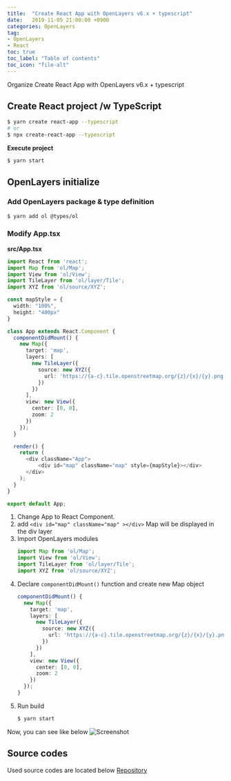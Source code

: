 ```yaml
---
title:  "Create React App with OpenLayers v6.x + typescript"
date:   2019-11-05 21:00:00 +0900
categories: OpenLayers
tag:
- OpenLayers
- React
toc: true
toc_label: "Table of contents"
toc_icon: "file-alt"
---
```

Organize Create React App with OpenLayers v6.x + typescript

## Create React project /w TypeScript ##

```bash
$ yarn create react-app --typescript
# or
$ npx create-react-app --typescript
```

**Execute project**

```bash
$ yarn start
```

## OpenLayers initialize ##

### Add OpenLayers package & type definition ###

```bash
$ yarn add ol @types/ol
```

### Modify App.tsx ###

**src/App.tsx**

```typescript
import React from 'react';
import Map from 'ol/Map';
import View from 'ol/View';
import TileLayer from 'ol/layer/Tile';
import XYZ from 'ol/source/XYZ';

const mapStyle = {
  width: "100%",
  height: "400px"
}

class App extends React.Component {
  componentDidMount() {
    new Map({
      target: 'map',
      layers: [
        new TileLayer({
          source: new XYZ({
            url: 'https://{a-c}.tile.openstreetmap.org/{z}/{x}/{y}.png'
          })
        })
      ],
      view: new View({
        center: [0, 0],
        zoom: 2
      })
    });
  }

  render() {
    return (
      <div className="App">
          <div id="map" className="map" style={mapStyle}></div>
      </div>
    );
  }
}

export default App;
```

1. Change App to React Component.
2. add `<div id="map" className="map" ></div>` 
   Map will be displayed in the div layer
3. Import OpenLayers modules
   ```typescript
   import Map from 'ol/Map';
   import View from 'ol/View';
   import TileLayer from 'ol/layer/Tile';
   import XYZ from 'ol/source/XYZ';
   ```
4. Declare `componentDidMount()` function and create new Map object
    ```typescript
    componentDidMount() {
      new Map({
        target: 'map',
        layers: [
          new TileLayer({
            source: new XYZ({
              url: 'https://{a-c}.tile.openstreetmap.org/{z}/{x}/{y}.png'
            })
          })
        ],
        view: new View({
          center: [0, 0],
          zoom: 2
        })
      });
    }
    ```
5. Run build
   ```bash
   $ yarn start
   ```

Now, you can see like below
![Screenshot](./assets/images/screenshot.png)


## Source codes ###

Used source codes are located below 
[Repository](https://github.com/semonec/open_layers_study/tree/master/quick_start)
